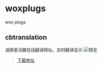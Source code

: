 # woxplugs
wox plugs
 
## cbtranslation
调用爱词霸在线翻译网址，实时翻译显示
![预览](http://api.wox.one/media/plugin/f5fd68e047bf4e648293b4479300b673/e2c-87f2ed41-6b7f-48ba-acb3-93a11527c9e6.gif)
> [下载地址](http://www.wox.one/plugin/214)
